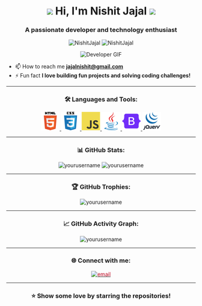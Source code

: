 <h1 align="center">
  <img src="https://media.giphy.com/media/hvRJCLFzcasrR4ia7z/giphy.gif" width="30px"> Hi, I'm Nishit Jajal <img src="https://media.giphy.com/media/hvRJCLFzcasrR4ia7z/giphy.gif" width="30px">
</h1>
<h3 align="center">A passionate developer and technology enthusiast</h3>

<p align="center">
  <img src="https://komarev.com/ghpvc/?username=NishitJajal&label=Profile%20views&color=brightgreen&style=flat" alt="NishitJajal" />
  <img src="https://img.shields.io/github/followers/NishitJajal?label=Followers&style=social" alt="NishitJajal" />
</p>

<p align="center">
  <img src="https://media.giphy.com/media/13HgwGsXF0aiGY/giphy.gif" width="400" alt="Developer GIF">
</p>

- 📫 How to reach me **jajalnishit@gmail.com**  
- ⚡ Fun fact **I love building fun projects and solving coding challenges!**  

---

<h3 align="center">🛠️ Languages and Tools:</h3>
<p align="center"> 
<a href="https://www.w3.org/html/" target="_blank"> <img src="https://raw.githubusercontent.com/devicons/devicon/master/icons/html5/html5-original-wordmark.svg" alt="html5" width="50" height="50"/> </a>
<a href="https://www.w3schools.com/css/" target="_blank"> <img src="https://raw.githubusercontent.com/devicons/devicon/master/icons/css3/css3-original-wordmark.svg" alt="css3" width="50" height="50"/> </a>
<a href="https://developer.mozilla.org/en-US/docs/Web/JavaScript" target="_blank"> <img src="https://raw.githubusercontent.com/devicons/devicon/master/icons/javascript/javascript-original.svg" alt="javascript" width="50" height="50"/> </a>
<a href="https://www.java.com" target="_blank"> <img src="https://raw.githubusercontent.com/devicons/devicon/master/icons/java/java-original.svg" alt="java" width="50" height="50"/> </a>
<a href="https://getbootstrap.com/" target="_blank"> <img src="https://raw.githubusercontent.com/devicons/devicon/master/icons/bootstrap/bootstrap-plain.svg" alt="bootstrap" width="50" height="50"/> </a>
<a href="https://jquery.com/" target="_blank"> <img src="https://raw.githubusercontent.com/devicons/devicon/master/icons/jquery/jquery-original-wordmark.svg" alt="jquery" width="50" height="50"/> </a>
</p>

---

<h3 align="center">📊 GitHub Stats:</h3>
<p align="center">
  <img src="https://github-readme-stats.vercel.app/api?username=NishitJajal&show_icons=true&theme=radical" alt="yourusername" />
  <img src="https://github-readme-stats.vercel.app/api/top-langs?username=NishitJajal&show_icons=true&locale=en&layout=compact&theme=radical" alt="yourusername" />
</p>

---

<h3 align="center">🏆 GitHub Trophies:</h3>
<p align="center"> 
  <img src="https://github-profile-trophy.vercel.app/?username=NishitJajal&theme=radical" alt="yourusername" /> 
</p>

---

<h3 align="center">📈 GitHub Activity Graph:</h3>
<p align="center">
  <img src="https://github-readme-activity-graph.cyclic.app/graph?username=NishitJajal&theme=radical" alt="yourusername" />
</p>

---

<h3 align="center">🌐 Connect with me:</h3>
<p align="center">
<a href="mailto:jajalnishit@gmail.com"><img align="center" src="https://cdn.jsdelivr.net/npm/simple-icons@3.0.1/icons/gmail.svg" alt="email" height="30" width="30" style="color:#BB001B;" /></a>
</p>

---

<h3 align="center">⭐️ Show some love by starring the repositories!</h3>
